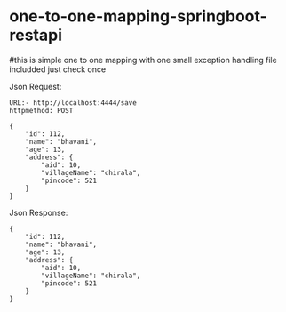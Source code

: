 # one-to-one-mapping-springboot-restapi
#this is simple one to one mapping with one small exception handling file includded just check once

Json Request:
```bhavani
URL:- http://localhost:4444/save
httpmethod: POST
```

```bhavani
{
    "id": 112,
    "name": "bhavani",
    "age": 13,
    "address": {
        "aid": 10,
        "villageName": "chirala",
        "pincode": 521
    }
}
```
Json Response:
```
{
    "id": 112,
    "name": "bhavani",
    "age": 13,
    "address": {
        "aid": 10,
        "villageName": "chirala",
        "pincode": 521
    }
}
```
